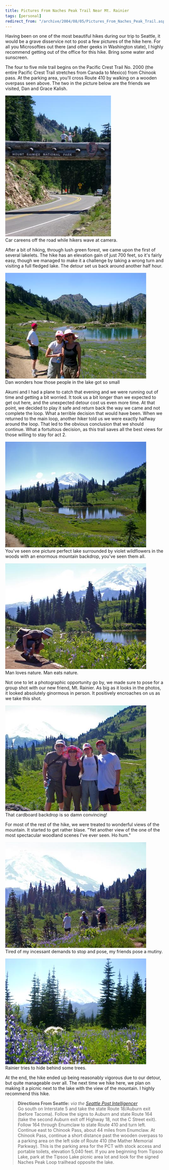 ```yaml
---
title: Pictures From Naches Peak Trail Near Mt. Rainier
tags: [personal]
redirect_from: "/archive/2004/08/05/Pictures_From_Naches_Peak_Trail.aspx/"
---
```


Having been on one of the most beautiful hikes during our trip to
Seattle, it would be a grave disservice not to post a few pictures of
the hike here. For all you Microsofties out there (and other geeks in
Washington state), I highly recommend getting out of the office for this
hike. Bring some water and sunscreen.

The four to five mile trail begins on the Pacific Crest Trail No. 2000
(the entire Pacific Crest Trail stretches from Canada to Mexico) from
Chinook pass. At the parking area, you'll cross Route 410 by walking on
a wooden overpass seen above. The two in the picture below are the
friends we visited, Dan and Grace Kalish.

![Beginning of the hike](/images/BeginningOverpass.jpg) \
 Car careens off the road while hikers wave at camera.

After a bit of hiking, through lush green forest, we came upon the first
of several lakelets. The hike has an elevation gain of just 700 feet, so
it's fairly easy, though we managed to make it a challenge by taking a
wrong turn and visiting a full fledged lake. The detour set us back
around another half hour.

![A lake](/images/TheFirstLake.jpg) \
 Dan wonders how those people in the lake got so small

Akumi and I had a plane to catch that evening and we were running out of
time and getting a bit worried. It took us a bit longer than we expected
to get out here, and the unexpected detour cost us even more time. At
that point, we decided to play it safe and return back the way we came
and not complete the loop. What a terrible decision that would have
been. When we returned to the main loop, another hiker told us we were
exactly halfway around the loop. That led to the obvious conclusion that
we should continue. What a fortuitous decision, as this trail saves all
the best views for those willing to stay for act 2.

![Mt. Rainier](/images/MtRainier.jpg) \
 You've seen one picture perfect lake surrounded by violet wildflowers
in the woods with an enormous mountain backdrop, you've seen them all.

![Phil has a snack](/images/EatingVegation.jpg) \
 Man loves nature. Man eats nature.

Not one to let a photographic opportunity go by, we made sure to pose
for a group shot with our new friend, Mt. Rainier. As big as it looks in
the photos, it looked absolutely ginormous in person. It positively
encroaches on us as we take this shot.

![Group Shot](/images/TheCrew.jpg) \
 That cardboard backdrop is so damn convincing!

For most of the rest of the hike, we were treated to wonderful views of
the mountain. It started to get rather blase. "Yet another view of the
one of the most spectacular woodland scenes I've ever seen. Ho hum."

![Hiking along](/images/Hiking.jpg) \
 Tired of my incessant demands to stop and pose, my friends pose a
mutiny.

![Wildflowers](/images/WildFlowers.jpg) \
 Rainier tries to hide behind some trees.

At the end, the hike ended up being reasonably vigorous due to our
detour, but quite manageable over all. The next time we hike here, we
plan on making it a picnic next to the lake with the view of the
mountain. I highly recommend this hike.

> **Directions From Seattle:** *via the [Seattle Post
> Intelligencer](http://seattlepi.nwsource.com/getaways/39491_hike20.shtml)*\
>  Go south on Interstate 5 and take the state Route 18/Auburn exit
> (before Tacoma). Follow the signs to Auburn and state Route 164 (take
> the second Auburn exit off Highway 18, not the C Street exit). Follow
> 164 through Enumclaw to state Route 410 and turn left. Continue east
> to Chinook Pass, about 44 miles from Enumclaw. At Chinook Pass,
> continue a short distance past the wooden overpass to a parking area
> on the left side of Route 410 (the Mather Memorial Parkway). This is
> the parking area for the PCT with stock access and portable toilets,
> elevation 5,040 feet. If you are beginning from Tipsoo Lake, park at
> the Tipsoo Lake picnic area lot and look for the signed Naches Peak
> Loop trailhead opposite the lake.


